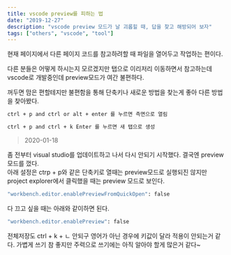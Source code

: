 ```yaml
---
title: vscode preview를 피하는 법
date: "2019-12-27"
description: "vscode preview 모드가 날 괴롭힐 때, 답을 찾고 해방되어 보자"
tags: ["others", "vscode", "tool"]
---
```


현재 페이지에서 다른 페이지 코드를 참고하려할 때 파일을 열어두고 작업하는 편이다.

다른 분들은 어떻게 하시는지 모르겠지만 탭으로 이리저리 이동하면서 참고하는데 vscode로 개발중인데 preview모드가 여간 불편하다.

꺼두면 맘은 편할테지만 불편함을 통해 단축키나 새로운 방법을 찾는게 좋아 다른 방법을 찾아봤다.

```bash
ctrl + p and ctrl or alt + enter 를 누르면 측면으로 열림
```

```bash
ctrl + p and ctrl + k Enter 를 누르면 새 탭으로 생성
```

> 2020-01-18

좀 전부터 visual studio를 업데이트하고 나서 다시 안되기 시작했다. 결국엔 preview모드를 껐다.  
아래 설정은 ctrp + p와 같은 단축키로 열때는 preview모드로 실행되진 않지만 project explorer에서 클릭했을 때는 preview 모드로 보인다.

```bash
"workbench.editor.enablePreviewFromQuickOpen": false
```

다 끄고 싶을 때는 아래와 같이하면 된다.

```bash
"workbench.editor.enablePreview": false
```

전체저장도 ctrl + k + ㄴ 안되구 영어가 아닌 경우에 키값이 달라 적용이 안되는거 같다. 가볍게 쓰기 참 좋지만 주력으로 쓰기에는 아직 알아야 할게 많은거 같다~
